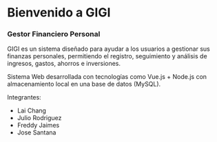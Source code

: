 # Bienvenido a GIGI
### Gestor Financiero Personal

GIGI es un sistema diseñado para ayudar a los usuarios a gestionar sus finanzas personales, permitiendo el registro, seguimiento y análisis de ingresos, gastos, ahorros e inversiones.


Sistema Web desarrollada con tecnologías como Vue.js + Node.js con almacenamiento local en una base de datos (MySQL).

Integrantes:
- Lai Chang 
- Julio Rodriguez 
- Freddy Jaimes 
- Jose Santana 
